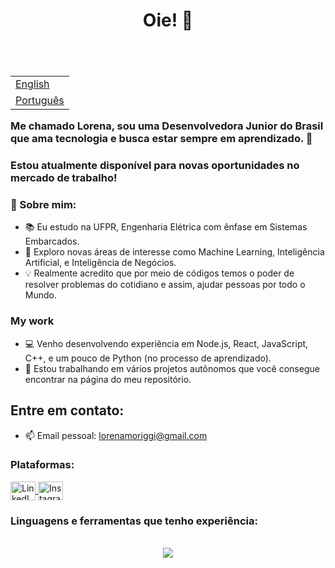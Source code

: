 <header>
  <h1 align="center">Oie! 👋</h1>
</header>
<section align="left">
<table align="right">
 <tr><td><a href="README.md">English</a></td></tr>
 <tr><td><a href="README_pt.md">Português</a></td></tr>
</table>
  
### Me chamado Lorena, sou uma Desenvolvedora Junior do Brasil que ama tecnologia e busca estar sempre em aprendizado. 🚀
### Estou atualmente disponível para novas oportunidades no mercado de trabalho!

### 💬 Sobre mim:

- 📚 Eu estudo na UFPR, Engenharia Elétrica com ênfase em Sistemas Embarcados.
- 🌱 Exploro novas áreas de interesse como Machine Learning, Inteligência Artificial, e Inteligência de Negócios.
- 💡 Realmente acredito que por meio de códigos temos o poder de resolver problemas do cotidiano e assim, ajudar pessoas por todo o Mundo.

### My work
- 💻 Venho desenvolvendo experiência em Node.js, React, JavaScript, C++, e um pouco de Python (no processo de aprendizado).
- 🔭 Estou trabalhando em vários projetos autônomos que você consegue encontrar na página do meu repositório.
<!-- - 🌟 Some of my favorite projects are:
  - [Project A](https://github.com/lorena-moriggi/project-x): A brief description of what this project does
  - [Project B](https://github.com/lorena-moriggi/project-y): A brief description of what this project does
  - [Project C](https://github.com/lorena-moriggi/project-z): A brief description of what this project does
-->

## Entre em contato:
- 📫 Email pessoal: lorenamoriggi@gmail.com
<h3>Plataformas:</h3>
  <div>
    <a href="https://linkedin.com/in/lorena-moriggi">
      <img align="center" src="https://skillicons.dev/icons?i=linkedin" alt="LinkedIn" height="30" width="40" />
    </a>
        <a href="https://www.instagram.com/lmoriggi_/">
      <img align="center" src="https://skillicons.dev/icons?i=instagram" alt="Instagram" height="30" width="40" />
    </a>
  </div>
    <h3>Linguagens ​​e ferramentas que tenho experiência:</h3>
  </br>
  <div align="center">
    <a href="https://skillicons.dev">
      <img src="https://skillicons.dev/icons?i=ts,js,python,c,cs,cpp,css,figma,nodejs,react,git,arduino" />
    </a>
  </div>
  </br>
</section>
